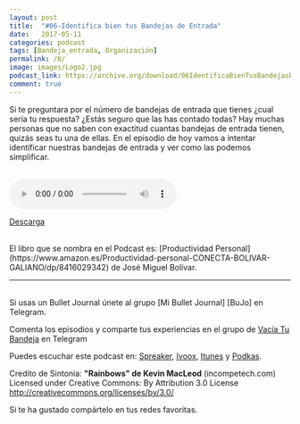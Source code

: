 ```yaml
---
layout: post
title:  "#06-Identifica bien tus Bandejas de Entrada"
date:   2017-05-11 
categories: podcast
tags: [Bandeja_entrada, Organización]
permalink: /6/
image: images/Logo2.jpg
podcast_link: https://archive.org/download/06IdentificaBienTusBandejasDeEntrada/06%20Identifica%20bien%20tus%20bandejas%20de%20entrada.mp3
comment: true
---
```


Si te preguntara por el número de bandejas de entrada que tienes ¿cual sería tu respuesta? ¿Estás seguro que las has contado todas? Hay muchas personas que no saben con exactitud cuantas bandejas de entrada tienen, quizás seas tu una de ellas. En el episodio de hoy vamos a intentar identificar nuestras bandejas de entrada y ver como las podemos simplificar. 



<br>

 <audio controls>
  <source src="{{ page.podcast_link }}" type="audio/mp3">
</audio>



[Descarga][mp3]


<br>
El libro que se nombra en el Podcast es:
 [Productividad Personal](https://www.amazon.es/Productividad-personal-CONECTA-BOLIVAR-GALIANO/dp/8416029342) de José Miguel Bolívar.

<br>

_ _ _



<br>
Si usas un Bullet Journal únete al grupo [Mi Bullet Journal] [BuJo] en Telegram.

Comenta los episodios y comparte tus experiencias en el grupo de [Vacía Tu Bandeja][Telegram] en Telegram

Puedes escuchar este podcast en:
[Spreaker][Spreaker], [Ivoox][Ivoox], [Itunes][Itunes] y [Podkas][Podkas]. 


Credito de Sintonia:
**"Rainbows" de Kevin MacLeod** (incompetech.com)
Licensed under Creative Commons: By Attribution 3.0 License
http://creativecommons.org/licenses/by/3.0/

Si te ha gustado compártelo en tus redes favoritas.


[Spreaker]: https://www.spreaker.com/show/2177636
[Ivoox]: http://www.ivoox.com/podcast-vacia-tu-bandeja_sq_f1388960_1.html
[Itunes]: https://itunes.apple.com/es/podcast/vac%C3%ADa-tu-bandeja/id1212390900?mt=2
[Podkas]: http://www.podkas.com/directorio/vacia-tu-bandeja-de-lormez16/
[Telegram]: http://t.me/Vaciatubandeja 
[BuJo]: http://t.me/miBulletJournal
[mp3]: https://archive.org/download/05BuJoVistaSemanalAreas/05%20BuJo-Vista%20semanal-Areas.mp3